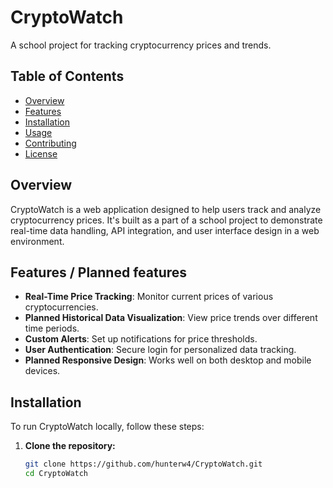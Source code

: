 # CryptoWatch

A school project for tracking cryptocurrency prices and trends.

## Table of Contents
- [Overview](#overview)
- [Features](#features)
- [Installation](#installation)
- [Usage](#usage)
- [Contributing](#contributing)
- [License](#license)

## Overview

CryptoWatch is a web application designed to help users track and analyze cryptocurrency prices. It's built as a part of a school project to demonstrate real-time data handling, API integration, and user interface design in a web environment.

## Features / Planned features

- **Real-Time Price Tracking**: Monitor current prices of various cryptocurrencies.
- **Planned Historical Data Visualization**: View price trends over different time periods.
- **Custom Alerts**: Set up notifications for price thresholds.
- **User Authentication**: Secure login for personalized data tracking.
- **Planned Responsive Design**: Works well on both desktop and mobile devices.

## Installation

To run CryptoWatch locally, follow these steps:

1. **Clone the repository:**

   ```sh
   git clone https://github.com/hunterw4/CryptoWatch.git
   cd CryptoWatch
